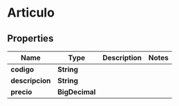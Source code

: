 

# Articulo


## Properties

| Name | Type | Description | Notes |
|------------ | ------------- | ------------- | -------------|
|**codigo** | **String** |  |  |
|**descripcion** | **String** |  |  |
|**precio** | **BigDecimal** |  |  |



